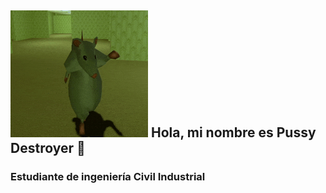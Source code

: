 
##  ![Ratón bailando](rat-dance.gif) Hola, mi nombre es Pussy Destroyer 👋
### Estudiante de ingeniería Civil Industrial 



<!--
**Sopa-do-Makako/Sopa-do-Makako** is a ✨ _special_ ✨ repository because its `README.md` (this file) appears on your GitHub profile.

Here are some ideas to get you started:

- 🔭 I’m currently working on ...
- 🌱 I’m currently learning ...
- 👯 I’m looking to collaborate on ...
- 🤔 I’m looking for help with ...
- 💬 Ask me about ...
- 📫 How to reach me: ...
- 😄 Pronouns: ...
- ⚡ Fun fact: ...
-->
